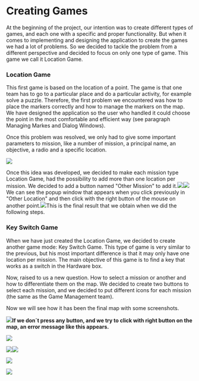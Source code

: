 # Creating Games

At the beginning of the project, our intention was to create different types of games, and each one with a specific and proper functionality. But when it comes to implementing and designing the application to create the games we had a lot of problems. So we decided to tackle the problem from a different perspective and decided to focus on only one type of game. This game we call it Location Game.

### Location Game

This first game is based on the location of a point. The game is that one team has to go to a particular place and do a particular activity, for example solve a puzzle. Therefore, the first problem we encountered was how to place the markers correctly and  how to manage the markers on the map. We have designed the application so the user who handled it could choose the point in the most comfortable and efficient way \(see paragraph Managing Markes and Dialog Windows\).

Once this problem was resolved, we only had to give some important parameters to mission, like a number of mission, a principal name, an objective, a radio and a specific location.

![](/assets/LocationGame.png)

Once this idea was developed, we decided to make each mission type Location Game, had the possibility to add more than one location per mission. We decided to add a button named "Other Mission" to add it.![](/assets/AddMission1.png)![](/assets/addMission2.png)We can see the popup window that appears when you click previously in "Other Location" and then click with the right button of the mouse on another point.![](/assets/import111.png)This is the final result that we obtain when we did the following steps.

### Key Switch Game

When we have just created the Location Game, we decided to create another game mode: Key Switch Game. This type of game is very similar to the previous, but his most important difference is that it may only have one location per mission. The main objective of this game is to find a key that works as a switch in the Hardware box.

Now, raised to us a new question. How to select a mission or another and how to differentiate them on the map. We decided to create two buttons to select each mission, and we decided to put different icons for each mission \(the same as the Game Management team\).

Now we will see how it has been the final map  with some screenshots.

![](/assets/Map1.png)**If we don´t press any button, and we try to click with right button on the map, an error message like this appears.**

![](/assets/errormessage.png)

![](/assets/locationgame.png)![](/assets/map3.png)

![](/assets/keymission.png)

![](/assets/mapFinal.png)

